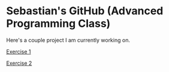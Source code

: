 # Sebastian's GitHub (Advanced Programming Class)

Here's a couple project I am currently working on.

[Exercise 1](ex1)

[Exercise 2](ex2)
